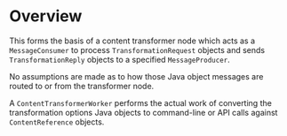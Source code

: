 
Overview
========

This forms the basis of a content transformer node which acts as a
`MessageConsumer` to process `TransformationRequest` objects and sends
`TransformationReply` objects to a specified `MessageProducer`.

No assumptions are made as to how those Java object messages are routed
to or from the transformer node.

A `ContentTransformerWorker` performs the actual work of converting
the transformation options Java objects to command-line or API 
calls against `ContentReference` objects.
